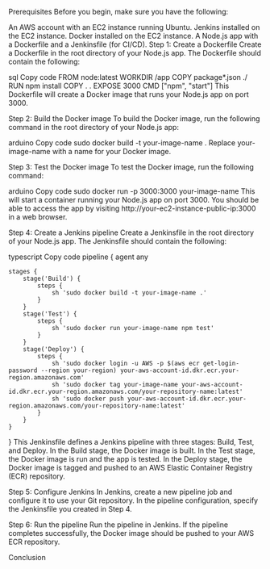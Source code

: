 Prerequisites
Before you begin, make sure you have the following:

An AWS account with an EC2 instance running Ubuntu.
Jenkins installed on the EC2 instance.
Docker installed on the EC2 instance.
A Node.js app with a Dockerfile and a Jenkinsfile (for CI/CD).
Step 1: Create a Dockerfile
Create a Dockerfile in the root directory of your Node.js app. The Dockerfile should contain the following:

sql
Copy code
FROM node:latest
WORKDIR /app
COPY package*.json ./
RUN npm install
COPY . .
EXPOSE 3000
CMD ["npm", "start"]
This Dockerfile will create a Docker image that runs your Node.js app on port 3000.

Step 2: Build the Docker image
To build the Docker image, run the following command in the root directory of your Node.js app:

arduino
Copy code
sudo docker build -t your-image-name .
Replace your-image-name with a name for your Docker image.

Step 3: Test the Docker image
To test the Docker image, run the following command:

arduino
Copy code
sudo docker run -p 3000:3000 your-image-name
This will start a container running your Node.js app on port 3000. You should be able to access the app by visiting http://your-ec2-instance-public-ip:3000 in a web browser.

Step 4: Create a Jenkins pipeline
Create a Jenkinsfile in the root directory of your Node.js app. The Jenkinsfile should contain the following:

typescript
Copy code
pipeline {
    agent any

    stages {
        stage('Build') {
            steps {
                sh 'sudo docker build -t your-image-name .'
            }
        }
        stage('Test') {
            steps {
                sh 'sudo docker run your-image-name npm test'
            }
        }
        stage('Deploy') {
            steps {
                sh 'sudo docker login -u AWS -p $(aws ecr get-login-password --region your-region) your-aws-account-id.dkr.ecr.your-region.amazonaws.com'
                sh 'sudo docker tag your-image-name your-aws-account-id.dkr.ecr.your-region.amazonaws.com/your-repository-name:latest'
                sh 'sudo docker push your-aws-account-id.dkr.ecr.your-region.amazonaws.com/your-repository-name:latest'
            }
        }
    }
}
This Jenkinsfile defines a Jenkins pipeline with three stages: Build, Test, and Deploy. In the Build stage, the Docker image is built. In the Test stage, the Docker image is run and the app is tested. In the Deploy stage, the Docker image is tagged and pushed to an AWS Elastic Container Registry (ECR) repository.

Step 5: Configure Jenkins
In Jenkins, create a new pipeline job and configure it to use your Git repository. In the pipeline configuration, specify the Jenkinsfile you created in Step 4.

Step 6: Run the pipeline
Run the pipeline in Jenkins. If the pipeline completes successfully, the Docker image should be pushed to your AWS ECR repository.

Conclusion

